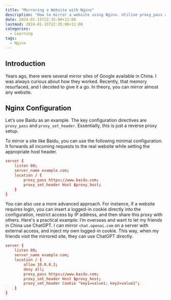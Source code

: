 ```yaml
---
title: "Mirroring a Website with Nginx"
description: "How to mirror a website using Nginx. Utilise proxy_pass and proxy_set_header Host $proxy_host to create a mirrored (reverse proxy) site."
date: 2024-01-15T22:35:00+11:00
lastmod: 2024-01-15T22:35:00+11:00
categories:
  - Learning
tags:
  - Nginx
---
```


## Introduction

Years ago, there were several mirror sites of Google available in China. I was always curious about how they worked. Recently, that memory resurfaced, and I decided to give it a go. In theory, you can mirror almost any website.

## Nginx Configuration

Let’s use Baidu as an example. The key configuration directives are `proxy_pass` and `proxy_set_header`. Essentially, this is just a reverse proxy setup.

To mirror a site like Baidu, you can use the following minimal configuration. It forwards all incoming requests to the real website while setting the appropriate host header.

```conf
server {
    listen 80;
    server_name example.com;
    location / {
        proxy_pass https://www.baidu.com;
        proxy_set_header Host $proxy_host;
    }
}
```

You can also use a more advanced approach. For instance, if a website requires login, you can insert a logged-in cookie directly into the configuration, restrict access by IP address, and then share this proxy with others. Here's a practical example: I’m overseas and want to let my friends in China use ChatGPT. I can mirror `chat.openai.com` on a server with external access, and inject my own logged-in cookie. This way, when my friends visit the mirrored site, they can use ChatGPT directly.

```conf
server {
    listen 80;
    server_name example.com;
    location / {
        allow 10.0.0.2;
        deny all;
        proxy_pass https://www.baidu.com;
        proxy_set_header Host $proxy_host;
        proxy_set_header Cookie "key1=value1; key2=value2";
    }
}
```
